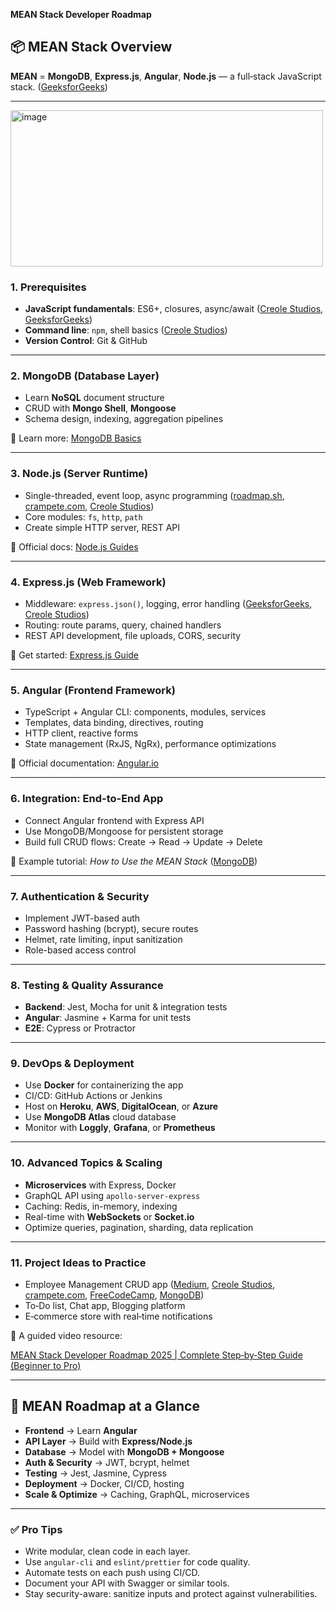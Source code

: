  **MEAN Stack Developer Roadmap**

## 📦 MEAN Stack Overview

**MEAN** = **MongoDB**, **Express.js**, **Angular**, **Node.js** — a full‑stack JavaScript stack. ([GeeksforGeeks][1])

---

<img width="500" height="250" alt="image" src="https://github.com/user-attachments/assets/5e6013c5-280f-47ad-b830-050964398d8f" />


### 1. Prerequisites

* **JavaScript fundamentals**: ES6+, closures, async/await ([Creole Studios][2], [GeeksforGeeks][1])
* **Command line**: `npm`, shell basics ([Creole Studios][2])
* **Version Control**: Git & GitHub

---

### 2. MongoDB (Database Layer)

* Learn **NoSQL** document structure
* CRUD with **Mongo Shell**, **Mongoose**
* Schema design, indexing, aggregation pipelines

📘 Learn more: [MongoDB Basics](https://docs.mongodb.com/manual/)

---

### 3. Node.js (Server Runtime)

* Single-threaded, event loop, async programming ([roadmap.sh][3], [crampete.com][4], [Creole Studios][2])
* Core modules: `fs`, `http`, `path`
* Create simple HTTP server, REST API

📘 Official docs: [Node.js Guides](https://nodejs.dev/)

---

### 4. Express.js (Web Framework)

* Middleware: `express.json()`, logging, error handling ([GeeksforGeeks][1], [Creole Studios][2])
* Routing: route params, query, chained handlers
* REST API development, file uploads, CORS, security

📘 Get started: [Express.js Guide](https://expressjs.com/)

---

### 5. Angular (Frontend Framework)

* TypeScript + Angular CLI: components, modules, services
* Templates, data binding, directives, routing
* HTTP client, reactive forms
* State management (RxJS, NgRx), performance optimizations

📘 Official documentation: [Angular.io](https://angular.io/docs)

---

### 6. Integration: End-to-End App

* Connect Angular frontend with Express API
* Use MongoDB/Mongoose for persistent storage
* Build full CRUD flows: Create → Read → Update → Delete

📘 Example tutorial: *How to Use the MEAN Stack* ([MongoDB][5])

---

### 7. Authentication & Security

* Implement JWT-based auth
* Password hashing (bcrypt), secure routes
* Helmet, rate limiting, input sanitization
* Role-based access control

---

### 8. Testing & Quality Assurance

* **Backend**: Jest, Mocha for unit & integration tests
* **Angular**: Jasmine + Karma for unit tests
* **E2E**: Cypress or Protractor

---

### 9. DevOps & Deployment

* Use **Docker** for containerizing the app
* CI/CD: GitHub Actions or Jenkins
* Host on **Heroku**, **AWS**, **DigitalOcean**, or **Azure**
* Use **MongoDB Atlas** cloud database
* Monitor with **Loggly**, **Grafana**, or **Prometheus**

---

### 10. Advanced Topics & Scaling

* **Microservices** with Express, Docker
* GraphQL API using `apollo-server-express`
* Caching: Redis, in-memory, indexing
* Real-time with **WebSockets** or **Socket.io**
* Optimize queries, pagination, sharding, data replication

---

### 11. Project Ideas to Practice

* Employee Management CRUD app ([Medium][6], [Creole Studios][2], [crampete.com][4], [FreeCodeCamp][7], [MongoDB][5])
* To‑Do list, Chat app, Blogging platform
* E‑commerce store with real‑time notifications

🎥 A guided video resource:

[MEAN Stack Developer Roadmap 2025 | Complete Step‑by‑Step Guide (Beginner to Pro)](https://www.youtube.com/watch?v=Rg2k8K10bVw&utm_source=chatgpt.com)

---

## 🔗 MEAN Roadmap at a Glance

* **Frontend** → Learn **Angular**
* **API Layer** → Build with **Express/Node.js**
* **Database** → Model with **MongoDB + Mongoose**
* **Auth & Security** → JWT, bcrypt, helmet
* **Testing** → Jest, Jasmine, Cypress
* **Deployment** → Docker, CI/CD, hosting
* **Scale & Optimize** → Caching, GraphQL, microservices

---

### ✅ Pro Tips

* Write modular, clean code in each layer.
* Use `angular-cli` and `eslint/prettier` for code quality.
* Automate tests on each push using CI/CD.
* Document your API with Swagger or similar tools.
* Stay security-aware: sanitize inputs and protect against vulnerabilities.


[1]: https://www.geeksforgeeks.org/software-engineering/mean-stack/?utm_source=chatgpt.com "MEAN Stack - GeeksforGeeks"
[2]: https://www.creolestudios.com/mean-stack-roadmap-for-beginners/?utm_source=chatgpt.com "MEAN Stack Roadmap for Beginners - Creole Studios"
[3]: https://roadmap.sh/full-stack?utm_source=chatgpt.com "Full Stack Developer Roadmap"
[4]: https://www.crampete.com/blogs/how-to-become-a-mean-stack-web-developer/?utm_source=chatgpt.com "How to become a MEAN stack developer - A Complete Guide"
[5]: https://www.mongodb.com/resources/languages/mean-stack-tutorial?utm_source=chatgpt.com "How To Use The MEAN Stack: Build A Web Application From Scratch"
[6]: https://medium.com/%40javaScriptwithvinay/the-full-stack-mean-developer-roadmap-2025-edition-6503af4c81c3?utm_source=chatgpt.com "The Full-Stack MEAN Developer Roadmap — 2025 Edition - Medium"
[7]: https://www.freecodecamp.org/news/mern-stack-roadmap-what-you-need-to-know-to-build-full-stack-apps/?utm_source=chatgpt.com "MERN Stack Roadmap – How to Learn MERN and Become a Full ..."
